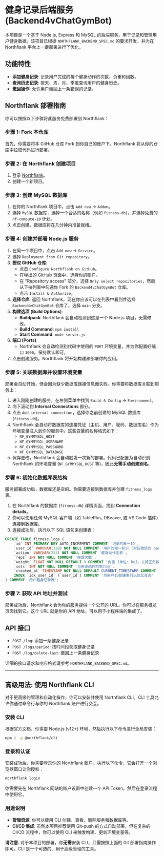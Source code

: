 # 健身记录后端服务 (Backend4vChatGymBot)

本项目是一个基于 Node.js, Express 和 MySQL 的后端服务，用于记录和管理用户健身数据。该项目已根据 `NORTHFLANK_BACKEND_SPEC.md` 的要求开发，并为在 Northflank 平台上一键部署进行了优化。

## 功能特性

- **添加健身记录**: 记录用户完成的每个健身动作的次数、负重和组数。
- **查询历史记录**: 按天、周、月、季度查询用户的健身历史。
- **撤回操作**: 允许用户撤回上一条错误的记录。

## Northflank 部署指南

你可以按照以下步骤将此服务免费部署到 Northflank：

### 步骤 1: Fork 本仓库

首先，你需要将本 GitHub 仓库 Fork 到你自己的账户下。Northflank 将从你的仓库中拉取代码进行部署。

### 步骤 2: 在 Northflank 创建项目

1.  登录 [Northflank](https://northflank.com/)。
2.  创建一个新项目。

### 步骤 3: 创建 MySQL 数据库

1.  在你的 Northflank 项目中，点击 `Add new` -> `Addon`。
2.  选择 `MySQL` 数据库，选择一个合适的名称（例如 `fitness-db`），并选择免费的 `nf-compute-10` 计划。
3.  点击创建。数据库将在几分钟内准备就绪。

### 步骤 4: 创建并部署 Node.js 服务

1.  在同一个项目中，点击 `Add new` -> `Service`。
2.  选择 `Deployment from Git repository`。
3.  **授权 GitHub 仓库**:
    -   点击 `Configure Northflank on GitHub`。
    -   在弹出的 GitHub 页面中，选择你的账户。
    -   在 "Repository access" 部分，选择 `Only select repositories`，然后从下拉列表中勾选你 Fork 的 `Backend4vChatGymBot` 仓库。
    -   点击 `Install & Authorize`。
4.  **选择仓库**: 返回 Northflank，现在你应该可以在列表中看到并选择 `Backend4vChatGymBot` 仓库了。选择 `main` 分支。
5.  **构建选项 (Build Options)**:
    -   **Buildpack**: Northflank 会自动检测到这是一个 Node.js 项目，无需修改。
    -   **Build Command**: `npm install`
    -   **Start Command**: `node server.js`
5.  **端口 (Ports)**:
    -   Northflank 会自动检测到代码中使用的 `PORT` 环境变量，并为你配置好端口 `3000`。保持默认即可。
6.  点击创建服务。Northflank 将开始构建和部署你的应用。

### 步骤 5: 关联数据库并设置环境变量

部署会自动开始，但会因为缺少数据库连接信息而失败。你需要将数据库关联到服务上：

1.  进入刚刚创建的服务，在左侧菜单中找到 `Build & Config` -> `Environment`。
2.  向下滚动到 **Internal Connections** 部分。
3.  点击 `Add internal connection`，选择你之前创建的 MySQL 数据库 (`fitness-db`)。
4.  Northflank 会自动将数据库的连接凭证（主机、用户、密码、数据库名）作为环境变量注入到你的服务中。这些变量的名称格式如下：
    -   `NF_GYMMYSQL_HOST`
    -   `NF_GYMMYSQL_USERNAME`
    -   `NF_GYMMYSQL_PASSWORD`
    -   `NF_GYMMYSQL_DATABASE`
5.  保存更改。Northflank 会自动触发一次新的部署。代码已配置为自动识别 Northflank 的环境变量 (`NF_GYMMYSQL_HOST` 等)，因此**无需手动创建别名**。

### 步骤 6: 初始化数据库表结构

服务部署成功后，数据库还是空的。你需要连接到数据库并创建 `fitness_logs` 表。

1.  在 Northflank 的数据库 (`fitness-db`) 详情页面，找到 **Connection details**。
2.  你可以使用任何 MySQL 客户端（如 TablePlus, DBeaver, 或 VS Code 插件）连接到数据库。
3.  连接成功后，执行以下 SQL 语句来创建表：

```sql
CREATE TABLE fitness_logs (
    `id` INT PRIMARY KEY AUTO_INCREMENT COMMENT '记录的唯一ID',
    `user_id` VARCHAR(128) NOT NULL COMMENT '用户的唯一标识 (对应微信的 openid)',
    `action` VARCHAR(255) NOT NULL COMMENT '健身动作名称',
    `reps` INT NOT NULL COMMENT '完成次数',
    `weight` FLOAT NOT NULL DEFAULT 0 COMMENT '负重 (单位: kg)，支持正负数和浮点数',
    `sets` INT NOT NULL COMMENT '当天该动作的第几组',
    `created_at` TIMESTAMP NOT NULL DEFAULT CURRENT_TIMESTAMP COMMENT '记录创建时间',
    INDEX `idx_user_id` (`user_id`) COMMENT '为用户ID创建索引以优化查询'
) COMMENT '用户健身记录表';
```

### 步骤 7: 获取 API 地址并测试

部署成功后，Northflank 会为你的服务提供一个公开的 URL。你可以在服务概览页面找到它。这个 URL 就是你的 API 地址，可以用于小程序端的集成了。

## API 接口

- `POST /log`: 添加一条健身记录
- `POST /logs/period`: 按时间段获取健身记录
- `POST /log/delete-last`: 撤回上一条健身记录

详细的接口请求和响应格式请参考 `NORTHFLANK_BACKEND_SPEC.md`。

---

## 高级用法: 使用 Northflank CLI

对于更高级的管理和自动化操作，你可以安装并使用 Northflank CLI。CLI 工具允许你通过命令行与你的 Northflank 账户进行交互。

### 安装 CLI

根据官方文档，你需要 Node.js (v12+) 环境，然后执行以下命令进行全局安装：

```bash
npm i -g @northflank/cli
```

### 登录和认证

安装成功后，你需要登录你的 Northflank 账户。执行以下命令，它会打开一个浏览器窗口让你授权：

```bash
northflank login
```

你需要先在 Northflank 网站的账户设置中创建一个 API Token，然后在登录流程中使用它。

### 用途说明

- **管理资源**: 你可以使用 CLI 创建、查看、删除服务和数据库等。
- **CI/CD 集成**: 虽然本项目推荐使用 Git-push 的方式自动部署，但在复杂的 CI/CD 流程中，你可以使用 CLI 来触发构建、更新环境变量等。

**请注意**: 对于本项目的部署，你**无需**安装 CLI，只需按照上面的 Git 部署指南操作即可。CLI 是一个可选的、用于高级管理的工具。
